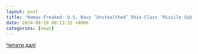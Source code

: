 ```yaml
---
layout: post
title: "Hamas Freaked: U.S. Navy ’Unstealthed’ Ohio-Class ’Missile Sub’ as a Dire Warning | The National Interest"
date: 2024-08-10 00:13:32 +0000
categories: [news]
---
```


[Читати далі](https://nationalinterest.org/blog/buzz/hamas-freaked-us-navy-unstealthed-ohio-class-missile-sub-dire-warning-207240)
